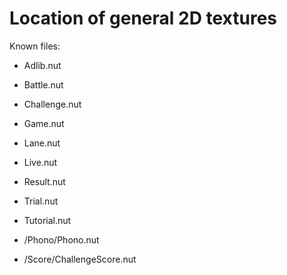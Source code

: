 # Location of general 2D textures

Known files:
 - Adlib.nut

 - Battle.nut

 - Challenge.nut

 - Game.nut

 - Lane.nut

 - Live.nut

 - Result.nut

 - Trial.nut

 - Tutorial.nut

 - /Phono/Phono.nut

 - /Score/ChallengeScore.nut
